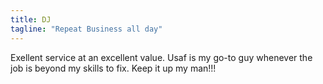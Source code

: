 ```yaml
---
title: DJ
tagline: "Repeat Business all day"
---
```


Exellent service at an excellent value. Usaf is my go-to guy whenever the job is beyond my skills to fix. Keep it up my man!!!